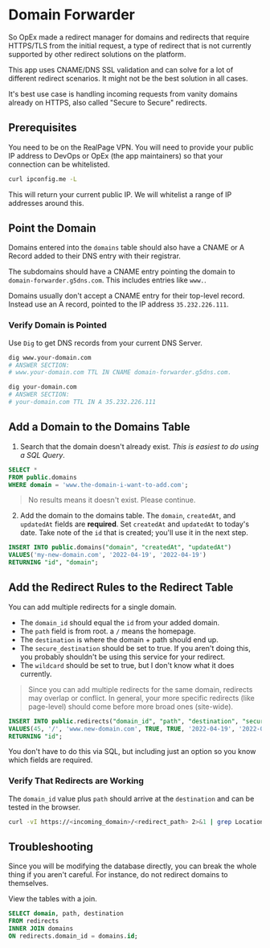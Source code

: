 # Domain Forwarder

So OpEx made a redirect manager for domains and redirects that require HTTPS/TLS from the initial request, a type of redirect that is not currently supported by other redirect solutions on the platform.

This app uses CNAME/DNS SSL validation and can solve for a lot of different redirect scenarios. It might not be the best solution in all cases. 

It's best use case is handling incoming requests from vanity domains already on HTTPS, also called "Secure to Secure" redirects.

## Prerequisites

You need to be on the RealPage VPN.
You will need to provide your public IP address to DevOps or OpEx (the app maintainers) so that your connection can be whitelisted.

``` sh
curl ipconfig.me -L
```
This will return your current public IP. We will whitelist a range of IP addresses around this.

## Point the Domain

Domains entered into the `domains` table should also have a CNAME or A Record added to their DNS entry with their registrar.

The subdomains should have a CNAME entry pointing the domain to `domain-forwarder.g5dns.com`. This includes entries like `www.`.

Domains usually don't accept a CNAME entry for their top-level record. Instead use an A record, pointed to the IP address `35.232.226.111`.

### Verify Domain is Pointed

Use `Dig` to get DNS records from your current DNS Server.

``` sh
dig www.your-domain.com
# ANSWER SECTION:
# www.your-domain.com TTL IN CNAME domain-forwarder.g5dns.com.

dig your-domain.com
# ANSWER SECTION:
# your-domain.com TTL IN A 35.232.226.111
```

## Add a Domain to the Domains Table

1. Search that the domain doesn't already exist. _This is easiest to do using a SQL Query_.

``` sql
SELECT *
FROM public.domains
WHERE domain = 'www.the-domain-i-want-to-add.com';
```

> No results means it doesn't exist. Please continue.

2. Add the domain to the domains table. The `domain`, `createdAt`, and `updatedAt` fields are **required**. Set `createdAt` and `updatedAt` to today's date. Take note of the `id` that is created; you'll use it in the next step.

``` sql
INSERT INTO public.domains("domain", "createdAt", "updatedAt")
VALUES('my-new-domain.com', '2022-04-19', '2022-04-19')
RETURNING "id", "domain";
```
## Add the Redirect Rules to the Redirect Table

You can add multiple redirects for a single domain.

- The `domain_id` should equal the `id` from your added domain.
- The `path` field is from root. a `/` means the homepage.
- The `destination` is where the domain + path should end up.
- The `secure_destination` should be set to true. If you aren't doing this, you probably shouldn't be using this service for your redirect.
- The `wildcard` should be set to true, but I don't know what it does currently.

> Since you can add multiple redirects for the same domain, redirects may overlap or conflict. In general, your more specific redirects (like page-level) should come before more broad ones (site-wide).

``` sql
INSERT INTO public.redirects("domain_id", "path", "destination", "secure_destination", "wildcard", "createdAt", "updatedAt")
VALUES(45, '/', 'www.new-domain.com', TRUE, TRUE, '2022-04-19', '2022-04-19')
RETURNING "id";

```
You don't have to do this via SQL, but including just an option so you know which fields are required.

### Verify That Redirects are Working

The `domain_id` value plus `path` should arrive at the `destination` and can be tested in the browser.

``` sh
curl -vI https://<incoming_domain>/<redirect_path> 2>&1 | grep Location
```

## Troubleshooting

Since you will be modifying the database directly, you can break the whole thing if you aren't careful. For instance, do not redirect domains to themselves.

View the tables with a join.

``` sql
SELECT domain, path, destination
FROM redirects
INNER JOIN domains
ON redirects.domain_id = domains.id;
```


